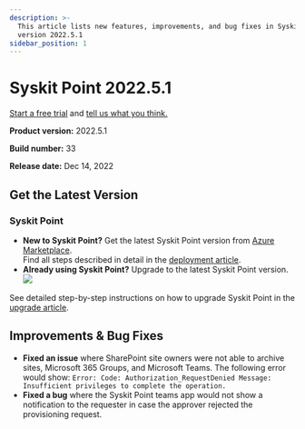 ```yaml
---
description: >-
  This article lists new features, improvements, and bug fixes in Syskit Point
  version 2022.5.1
sidebar_position: 1
---
```


# Syskit Point 2022.5.1

[Start a free trial](https://www.syskit.com/products/point/free-trial/) and [tell us what you think.](https://www.syskit.com/company/contact-us/)

**Product version:** 2022.5.1

**Build number:** 33

**Release date:** Dec 14, 2022

## Get the Latest Version

### Syskit Point

* **New to Syskit Point?** Get the latest Syskit Point version from [Azure Marketplace](https://azuremarketplace.microsoft.com/en-us/marketplace/apps/syskitltd.syskit\_point).\
  Find all steps described in detail in the [deployment article](../../../set-up-point-enterprise/deployment/deploy-syskit-point.md).
* **Already using Syskit Point?** Upgrade to the latest Syskit Point version.\
  [![](https://aka.ms/deploytoazurebutton)](https://portal.azure.com/#create/Microsoft.Template/uri/https%3A%2F%2Fsyskitassetsstorage.blob.core.windows.net%2Fpoint%2FARMTemplates%2FPointUpdateDeploy%2FPointUpdateTemplate.json)

See detailed step-by-step instructions on how to upgrade Syskit Point in the [upgrade article](../../../set-up-point-enterprise/deployment/upgrade-syskit-point.md).

## Improvements & Bug Fixes

* **Fixed an issue** where SharePoint site owners were not able to archive sites, Microsoft 365 Groups, and Microsoft Teams. The following error would show: `Error: Code: Authorization_RequestDenied Message: Insufficient privileges to complete the operation.`
* **Fixed a bug** where the Syskit Point teams app would not show a notification to the requester in case the approver rejected the provisioning request.
